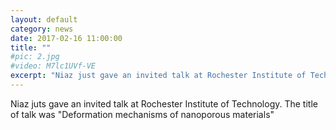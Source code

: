 ```yaml
---
layout: default
category: news
date: 2017-02-16 11:00:00
title: ""
#pic: 2.jpg
#video: M7lc1UVf-VE
excerpt: "Niaz just gave an invited talk at Rochester Institute of Technology. The title of talk was "Deformation mechanisms of nanoporous materials""
---
```

Niaz juts gave an invited talk at Rochester Institute of Technology. The title of talk was "Deformation mechanisms of nanoporous materials"


